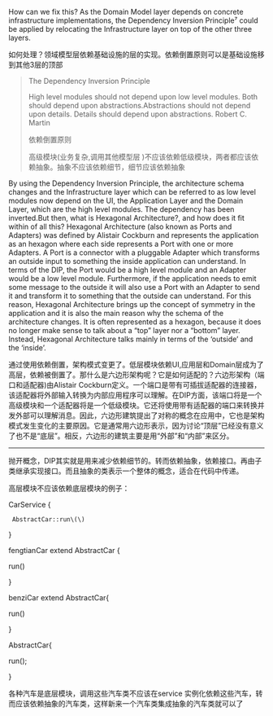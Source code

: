 How can we fix this? As the Domain Model layer depends on concrete infrastructure implementations, the Dependency Inversion Principle⁷ could be applied by relocating the Infrastructure layer on top of the other three layers.

如何处理？领域模型层依赖基础设施的层的实现。依赖倒置原则可以是基础设施移到其他3层的顶部

> The Dependency Inversion Principle
>
> High level modules should not depend upon low level modules. Both should depend upon abstractions.Abstractions should not depend upon details. Details should depend upon abstractions.  Robert C. Martin
>
> 依赖倒置原则
>
> 高级模块\(业务复杂,调用其他模型层 \)不应该依赖低级模块，两者都应该依赖抽象。抽象不应该依赖细节，细节应该依赖抽象

By using the Dependency Inversion Principle, the architecture schema changes and the Infrastructure layer which can be referred to as low level modules now depend on the UI, the Application Layer and the Domain Layer, which are the high level modules. The dependency has been inverted.But then, what is Hexagonal Architecture?, and how does it fit within of all this? Hexagonal Architecture \(also known as Ports and Adapters\) was defined by Alistair Cockburn and represents the application as an hexagon where each side represents a Port with one or more Adapters. A Port is a connector with a pluggable Adapter which transforms an outside input to something the inside application can understand. In terms of the DIP, the Port would be a high level module and an Adapter would be a low level module. Furthermore, if the application needs to emit some message to the outside it will also use a Port with an Adapter to send it and transform it to something that the outside can understand. For this reason, Hexagonal Architecture brings up the concept of symmetry in the application and it is also the main reason why the schema of the architecture changes. It is often represented as a hexagon, because it does no longer make sense to talk about a “top” layer nor a “bottom” layer. Instead, Hexagonal Architecture talks mainly in terms of the ‘outside’ and the ‘inside’.

通过使用依赖倒置，架构模式变更了。低层模块依赖UI,应用层和Domain层成为了高层，依赖被倒置了。那什么是六边形架构呢？它是如何适配的？六边形架构（端口和适配器\)由Alistair Cockburn定义。一个端口是带有可插拔适配器的连接器，该适配器将外部输入转换为内部应用程序可以理解。在DIP方面，该端口将是一个高级模块和一个适配器将是一个低级模块。它还将使用带有适配器的端口来转换并发外部可以理解消息。因此，六边形建筑提出了对称的概念在应用中，它也是架构模式发生变化的主要原因。它是通常用六边形表示，因为讨论“顶层”已经没有意义了也不是“底层”。相反，六边形的建筑主要是用“外部”和“内部”来区分。

---

抛开概念，DIP其实就是用来减少依赖细节的。转而依赖抽象，依赖接口。再由子类继承实现接口。而且抽象的类表示一个整体的概念，适合在代码中传递。

高层模块不应该依赖底层模块的例子：  


CarService {

     AbstractCar::run\(\)

}

fengtianCar extend AbstractCar {

 run\(\)

}

benziCar extend AbstractCar{

  run\(\)

}

AbstractCar{

  run\(\);

}



各种汽车是底层模块，调用这些汽车类不应该在service 实例化依赖这些汽车，转而应该依赖抽象的汽车类，这样新来一个汽车类集成抽象的汽车类就可以了



